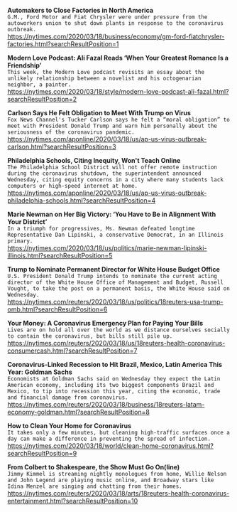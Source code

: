 **Automakers to Close Factories in North America**\
`G.M., Ford Motor and Fiat Chrysler were under pressure from the autoworkers union to shut down plants in response to the coronavirus outbreak.`\
https://nytimes.com/2020/03/18/business/economy/gm-ford-fiatchrysler-factories.html?searchResultPosition=1

**Modern Love Podcast: Ali Fazal Reads ‘When Your Greatest Romance Is a Friendship’**\
`This week, the Modern Love podcast revisits an essay about the unlikely relationship between a novelist and his octogenarian neighbor, a painter.`\
https://nytimes.com/2020/03/18/style/modern-love-podcast-ali-fazal.html?searchResultPosition=2

**Carlson Says He Felt Obligation to Meet With Trump on Virus**\
`Fox News Channel's Tucker Carlson says he felt a “moral obligation” to meet with President Donald Trump and warn him personally about the seriousness of the coronavirus pandemic.`\
https://nytimes.com/aponline/2020/03/18/us/ap-us-virus-outbreak-carlson.html?searchResultPosition=3

**Philadelphia Schools, Citing Inequity, Won't Teach Online**\
`The Philadelphia School District will not offer remote instruction during the coronavirus shutdown, the superintendent announced Wednesday, citing equity concerns in a city where many students lack computers or high-speed internet at home. `\
https://nytimes.com/aponline/2020/03/18/us/ap-us-virus-outbreak-philadelphia-schools.html?searchResultPosition=4

**Marie Newman on Her Big Victory: ‘You Have to Be in Alignment With Your District’**\
`In a triumph for progressives, Ms. Newman defeated longtime Representative Dan Lipinski, a conservative Democrat, in an Illinois primary.`\
https://nytimes.com/2020/03/18/us/politics/marie-newman-lipinski-illinois.html?searchResultPosition=5

**Trump to Nominate Permanent Director for White House Budget Office**\
`U.S. President Donald Trump intends to nominate the current acting director of the White House Office of Management and Budget, Russell Vought, to take the post on a permanent basis, the White House said on Wednesday.`\
https://nytimes.com/reuters/2020/03/18/us/politics/18reuters-usa-trump-omb.html?searchResultPosition=6

**Your Money: A Coronavirus Emergency Plan for Paying Your Bills**\
`Lives are on hold all over the world as we distance ourselves socially to contain the coronavirus, but bills still pile up. `\
https://nytimes.com/reuters/2020/03/18/us/18reuters-health-coronavirus-consumercash.html?searchResultPosition=7

**Coronavirus-Linked Recession to Hit Brazil, Mexico, Latin America This Year: Goldman Sachs**\
`Economists at Goldman Sachs said on Wednesday they expect the Latin American economy, including its two biggest components Brazil and Mexico, to tip into recession this year, citing the economic, trade and financial damage from coronavirus.`\
https://nytimes.com/reuters/2020/03/18/business/18reuters-latam-economy-goldman.html?searchResultPosition=8

**How to Clean Your Home for Coronavirus**\
`It takes only a few minutes, but cleaning high-traffic surfaces once a day can make a difference in preventing the spread of infection.`\
https://nytimes.com/2020/03/18/world/clean-home-coronavirus.html?searchResultPosition=9

**From Colbert to Shakespeare, the Show Must Go On(line)**\
`Jimmy Kimmel is streaming nightly monologues from home, Willie Nelson and John Legend are playing music online, and Broadway stars like Idina Menzel are singing and chatting from their homes.`\
https://nytimes.com/reuters/2020/03/18/arts/18reuters-health-coronavirus-entertainment.html?searchResultPosition=10

